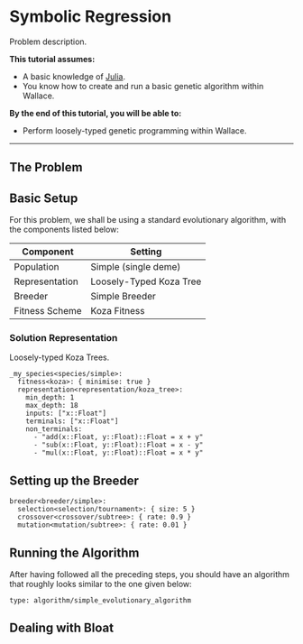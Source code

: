 # Symbolic Regression

Problem description.

**This tutorial assumes:**

* A basic knowledge of [Julia](http://julialang.org/).
* You know how to create and run a basic genetic algorithm within Wallace.

**By the end of this tutorial, you will be able to:**

* Perform loosely-typed genetic programming within Wallace.

--------------------------------------------------------------------------------

## The Problem


## Basic Setup
For this problem, we shall be using a standard evolutionary algorithm, with the
components listed below:

| Component           | Setting                                           |
| ------------------- | ------------------------------------------------- |
| Population          | Simple (single deme)                              |
| Representation      | Loosely-Typed Koza Tree                           |
| Breeder             | Simple Breeder                                    |
| Fitness Scheme      | Koza Fitness                                      |

### Solution Representation

Loosely-typed Koza Trees.

```
_my_species<species/simple>:
  fitness<koza>: { minimise: true }
  representation<representation/koza_tree>:
    min_depth: 1
    max_depth: 18
    inputs: ["x::Float"]
    terminals: ["x::Float"]
    non_terminals:
      - "add(x::Float, y::Float)::Float = x + y"
      - "sub(x::Float, y::Float)::Float = x - y"
      - "mul(x::Float, y::Float)::Float = x * y"
```

## Setting up the Breeder

```
breeder<breeder/simple>:
  selection<selection/tournament>: { size: 5 }
  crossover<crossover/subtree>: { rate: 0.9 }
  mutation<mutation/subtree>: { rate: 0.01 }
```

## Running the Algorithm

After having followed all the preceding steps, you should have an algorithm
that roughly looks similar to the one given below:

```
type: algorithm/simple_evolutionary_algorithm
```

## Dealing with Bloat
